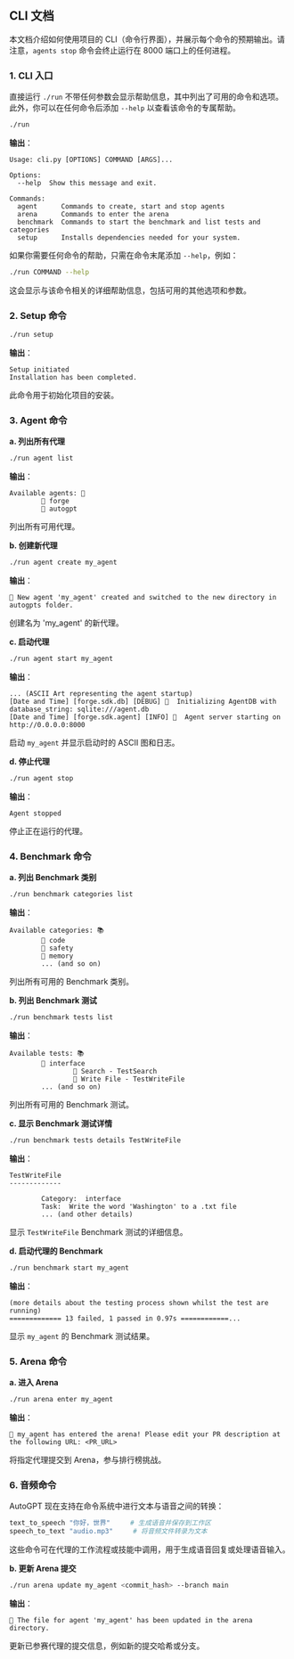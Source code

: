 ## CLI 文档

本文档介绍如何使用项目的 CLI（命令行界面），并展示每个命令的预期输出。请注意，`agents stop` 命令会终止运行在 8000 端口上的任何进程。

### 1. CLI 入口

直接运行 `./run` 不带任何参数会显示帮助信息，其中列出了可用的命令和选项。此外，你可以在任何命令后添加 `--help` 以查看该命令的专属帮助。

```sh
./run
```

**输出**：

```
Usage: cli.py [OPTIONS] COMMAND [ARGS]...

Options:
  --help  Show this message and exit.

Commands:
  agent      Commands to create, start and stop agents
  arena      Commands to enter the arena
  benchmark  Commands to start the benchmark and list tests and categories
  setup      Installs dependencies needed for your system.
```

如果你需要任何命令的帮助，只需在命令末尾添加 `--help`，例如：

```sh
./run COMMAND --help
```

这会显示与该命令相关的详细帮助信息，包括可用的其他选项和参数。

### 2. Setup 命令

```sh
./run setup
```

**输出**：

```
Setup initiated
Installation has been completed.
```

此命令用于初始化项目的安装。

### 3. Agent 命令

**a. 列出所有代理**

```sh
./run agent list
```

**输出**：

```
Available agents: 🤖
        🐙 forge
        🐙 autogpt
```

列出所有可用代理。

**b. 创建新代理**

```sh
./run agent create my_agent
```

**输出**：

```
🎉 New agent 'my_agent' created and switched to the new directory in autogpts folder.
```

创建名为 'my_agent' 的新代理。

**c. 启动代理**

```sh
./run agent start my_agent
```

**输出**：

```
... (ASCII Art representing the agent startup)
[Date and Time] [forge.sdk.db] [DEBUG] 🐛  Initializing AgentDB with database_string: sqlite:///agent.db
[Date and Time] [forge.sdk.agent] [INFO] 📝  Agent server starting on http://0.0.0.0:8000
```

启动 `my_agent` 并显示启动时的 ASCII 图和日志。

**d. 停止代理**

```sh
./run agent stop
```

**输出**：

```
Agent stopped
```

停止正在运行的代理。

### 4. Benchmark 命令

**a. 列出 Benchmark 类别**

```sh
./run benchmark categories list
```

**输出**：

```
Available categories: 📚
        📖 code
        📖 safety
        📖 memory
        ... (and so on)
```

列出所有可用的 Benchmark 类别。

**b. 列出 Benchmark 测试**

```sh
./run benchmark tests list
```

**输出**：

```
Available tests: 📚
        📖 interface
                🔬 Search - TestSearch
                🔬 Write File - TestWriteFile
        ... (and so on)
```

列出所有可用的 Benchmark 测试。

**c. 显示 Benchmark 测试详情**

```sh
./run benchmark tests details TestWriteFile
```

**输出**：

```
TestWriteFile
-------------

        Category:  interface
        Task:  Write the word 'Washington' to a .txt file
        ... (and other details)
```

显示 `TestWriteFile` Benchmark 测试的详细信息。

**d. 启动代理的 Benchmark**

```sh
./run benchmark start my_agent
```

**输出**：

```
(more details about the testing process shown whilst the test are running)
============= 13 failed, 1 passed in 0.97s ============...
```

显示 `my_agent` 的 Benchmark 测试结果。

### 5. Arena 命令

**a. 进入 Arena**

```sh
./run arena enter my_agent
```

**输出**：

```
🚀 my_agent has entered the arena! Please edit your PR description at the following URL: <PR_URL>
```

将指定代理提交到 Arena，参与排行榜挑战。

### 6. 音频命令

AutoGPT 现在支持在命令系统中进行文本与语音之间的转换：

```sh
text_to_speech "你好，世界"     # 生成语音并保存到工作区
speech_to_text "audio.mp3"     # 将音频文件转录为文本
```

这些命令可在代理的工作流程或技能中调用，用于生成语音回复或处理语音输入。

**b. 更新 Arena 提交**

```sh
./run arena update my_agent <commit_hash> --branch main
```

**输出**：

```
🚀 The file for agent 'my_agent' has been updated in the arena directory.
```

更新已参赛代理的提交信息，例如新的提交哈希或分支。
